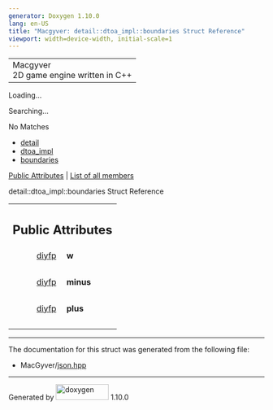 ```yaml
---
generator: Doxygen 1.10.0
lang: en-US
title: "Macgyver: detail::dtoa_impl::boundaries Struct Reference"
viewport: width=device-width, initial-scale=1
---
```


<div id="top">

<div id="titlearea">

<table data-cellspacing="0" data-cellpadding="0">
<colgroup>
<col style="width: 100%" />
</colgroup>
<tbody>
<tr id="projectrow" class="odd">
<td id="projectalign"><div id="projectname">
Macgyver
</div>
<div id="projectbrief">
2D game engine written in C++
</div></td>
</tr>
</tbody>
</table>

</div>

<div id="main-nav">

</div>

<div id="MSearchSelectWindow"
onmouseover="return searchBox.OnSearchSelectShow()"
onmouseout="return searchBox.OnSearchSelectHide()"
onkeydown="return searchBox.OnSearchSelectKey(event)">

</div>

<div id="MSearchResultsWindow">

<div id="MSearchResults">

<div class="SRPage">

<div id="SRIndex">

<div id="SRResults">

</div>

<div id="Loading" class="SRStatus">

Loading...

</div>

<div id="Searching" class="SRStatus">

Searching...

</div>

<div id="NoMatches" class="SRStatus">

No Matches

</div>

</div>

</div>

</div>

</div>

<div id="nav-path" class="navpath">

- <a href="namespacedetail.html" class="el">detail</a>
- <a href="namespacedetail_1_1dtoa__impl.html" class="el">dtoa_impl</a>
- <a href="structdetail_1_1dtoa__impl_1_1boundaries.html"
  class="el">boundaries</a>

</div>

</div>

<div class="header">

<div class="summary">

[Public Attributes](#pub-attribs) \| [List of all
members](structdetail_1_1dtoa__impl_1_1boundaries-members.html)

</div>

<div class="headertitle">

<div class="title">

detail::dtoa_impl::boundaries Struct Reference

</div>

</div>

</div>

<div class="contents">

<table class="memberdecls">
<colgroup>
<col style="width: 50%" />
<col style="width: 50%" />
</colgroup>
<tbody>
<tr class="odd heading">
<td colspan="2"><h2 id="public-attributes" class="groupheader"><span
id="pub-attribs"></span> Public Attributes</h2></td>
</tr>
<tr id="r_a4ca4291f3ebf758a4708698688dda485"
class="even memitem:a4ca4291f3ebf758a4708698688dda485">
<td class="memItemLeft" style="text-align: right;"
data-valign="top"><span id="a4ca4291f3ebf758a4708698688dda485"></span>
<a href="structdetail_1_1dtoa__impl_1_1diyfp.html"
class="el">diyfp</a> </td>
<td class="memItemRight" data-valign="bottom"><strong>w</strong></td>
</tr>
<tr class="odd separator:a4ca4291f3ebf758a4708698688dda485">
<td colspan="2" class="memSeparator"> </td>
</tr>
<tr id="r_aa3b1c7a566175a9ca2f23875dbbbccc4"
class="even memitem:aa3b1c7a566175a9ca2f23875dbbbccc4">
<td class="memItemLeft" style="text-align: right;"
data-valign="top"><span id="aa3b1c7a566175a9ca2f23875dbbbccc4"></span>
<a href="structdetail_1_1dtoa__impl_1_1diyfp.html"
class="el">diyfp</a> </td>
<td class="memItemRight"
data-valign="bottom"><strong>minus</strong></td>
</tr>
<tr class="odd separator:aa3b1c7a566175a9ca2f23875dbbbccc4">
<td colspan="2" class="memSeparator"> </td>
</tr>
<tr id="r_ae2d4dbee09b23c49dac2980e8f455d08"
class="even memitem:ae2d4dbee09b23c49dac2980e8f455d08">
<td class="memItemLeft" style="text-align: right;"
data-valign="top"><span id="ae2d4dbee09b23c49dac2980e8f455d08"></span>
<a href="structdetail_1_1dtoa__impl_1_1diyfp.html"
class="el">diyfp</a> </td>
<td class="memItemRight" data-valign="bottom"><strong>plus</strong></td>
</tr>
<tr class="odd separator:ae2d4dbee09b23c49dac2980e8f455d08">
<td colspan="2" class="memSeparator"> </td>
</tr>
</tbody>
</table>

------------------------------------------------------------------------

The documentation for this struct was generated from the following file:

- MacGyver/<a href="json_8hpp_source.html" class="el">json.hpp</a>

</div>

------------------------------------------------------------------------

<span class="small">Generated
by [<img src="doxygen.svg" class="footer" width="104" height="31"
alt="doxygen" />](https://www.doxygen.org/index.html) 1.10.0</span>
